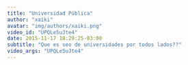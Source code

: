 ```yaml
---
title: "Universidad Pública"
author: "xaiki"
avatar: "img/authors/xaiki.png"
video_id: "UPQLe5uJte4"
date: 2015-11-17 18:29:25-03:00
subtitle: "Que es seo de universidades por todos lados??"
video_args: "UPQLe5uJte4"
---
```


